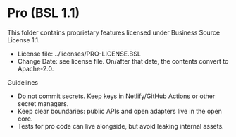 # Pro (BSL 1.1)

This folder contains proprietary features licensed under Business Source License 1.1.

- License file: ../licenses/PRO-LICENSE.BSL
- Change Date: see license file. On/after that date, the contents convert to Apache-2.0.

Guidelines
- Do not commit secrets. Keep keys in Netlify/GitHub Actions or other secret managers.
- Keep clear boundaries: public APIs and open adapters live in the open core.
- Tests for pro code can live alongside, but avoid leaking internal assets.
